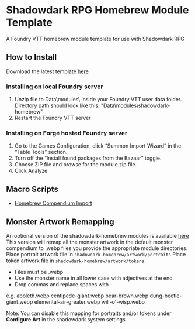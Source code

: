 # Shadowdark RPG Homebrew Module Template
A Foundry VTT homebrew module template for use with Shadowdark RPG

## How to Install
Download the latest template [here](https://github.com/PrototypeESBU/foundryvtt-shadowdark-custom-module/releases/latest/download/shadowdark-homebrew.zip)
### Installing on local Foundry server
1. Unzip file to Data\modules\ inside your Foundry VTT user data folder. Directory path should look like this: "Data\modules\shadowdark-homebrew"
2. Restart the Foundry VTT server

### Installing on Forge hosted Foundry server
1. Go to the Games Configuration, click “Summon Import Wizard” in the “Table Tools” section. 
2. Turn off the “Install found packages from the Bazaar” toggle.
3. Choose ZIP file and browse for the module.zip file. 
4. Click Analyze

## Macro Scripts
- [Homebrew Compendium Import](scripts/homebrew_import.js)

## Monster Artwork Remapping
An optional version of the shadowdark-homebrew modules is available [here](https://github.com/PrototypeESBU/foundryvtt-shadowdark-custom-module/releases/latest/download/shadowdark-homebrew.with.monster.remap.zip)
This version will remap all the monster artwork in the default monster compendium to .webp files you provide the appropriate module directories.
Place portrait artwork file in `shadowdark-homebrew/artwork/portraits`
Place token artwork file in `shadowdark-homebrew/artwork/tokens`
- Files must be .webp 
- Use the monster name in all lower case with adjectives at the end
- Drop commas and replace spaces with - 

e.g.
aboleth.webp
centipede-giant.webp
bear-brown.webp
dung-beetle-giant.webp
elemental-air-greater.webp
will-o'-wisp.webp

Note: You can disable this mapping for portraits and/or tokens under **Configure Art** in the shadowdark system settings